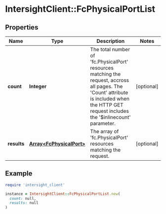 # IntersightClient::FcPhysicalPortList

## Properties

| Name | Type | Description | Notes |
| ---- | ---- | ----------- | ----- |
| **count** | **Integer** | The total number of &#39;fc.PhysicalPort&#39; resources matching the request, accross all pages. The &#39;Count&#39; attribute is included when the HTTP GET request includes the &#39;$inlinecount&#39; parameter. | [optional] |
| **results** | [**Array&lt;FcPhysicalPort&gt;**](FcPhysicalPort.md) | The array of &#39;fc.PhysicalPort&#39; resources matching the request. | [optional] |

## Example

```ruby
require 'intersight_client'

instance = IntersightClient::FcPhysicalPortList.new(
  count: null,
  results: null
)
```

